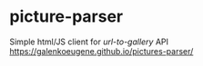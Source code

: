 # picture-parser
Simple html/JS client for *url-to-gallery* API
https://galenkoeugene.github.io/pictures-parser/
